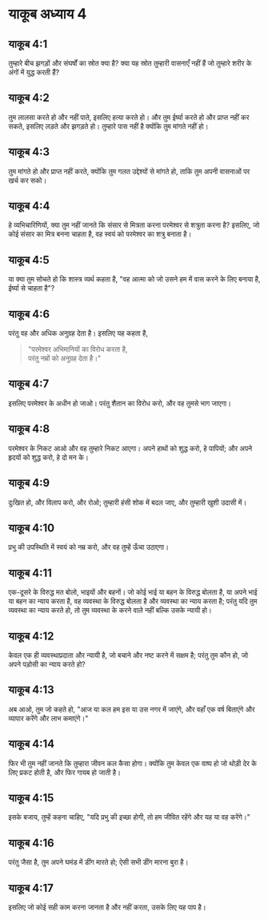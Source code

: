 # याकूब अध्याय 4

## याकूब 4:1

तुम्हारे बीच झगड़ों और संघर्षों का स्रोत क्या है? क्या यह स्रोत तुम्हारी वासनाएँ नहीं हैं जो तुम्हारे शरीर के अंगों में युद्ध करती हैं?

## याकूब 4:2

तुम लालसा करते हो और नहीं पाते, इसलिए हत्या करते हो। और तुम ईर्ष्या करते हो और प्राप्त नहीं कर सकते, इसलिए लड़ते और झगड़ते हो। तुम्हारे पास नहीं है क्योंकि तुम मांगते नहीं हो।

## याकूब 4:3

तुम मांगते हो और प्राप्त नहीं करते, क्योंकि तुम गलत उद्देश्यों से मांगते हो, ताकि तुम अपनी वासनाओं पर खर्च कर सको।

## याकूब 4:4

हे व्यभिचारिणियों, क्या तुम नहीं जानते कि संसार से मित्रता करना परमेश्वर से शत्रुता करना है? इसलिए, जो कोई संसार का मित्र बनना चाहता है, वह स्वयं को परमेश्वर का शत्रु बनाता है।

## याकूब 4:5

या क्या तुम सोचते हो कि शास्त्र व्यर्थ कहता है, "वह आत्मा को जो उसने हम में वास करने के लिए बनाया है, ईर्ष्या से चाहता है"?

## याकूब 4:6

परंतु वह और अधिक अनुग्रह देता है। इसलिए यह कहता है,

> "परमेश्वर अभिमानियों का विरोध करता है,  
> परंतु नम्रों को अनुग्रह देता है।"

## याकूब 4:7

इसलिए परमेश्वर के अधीन हो जाओ। परंतु शैतान का विरोध करो, और वह तुमसे भाग जाएगा।

## याकूब 4:8

परमेश्वर के निकट आओ और वह तुम्हारे निकट आएगा। अपने हाथों को शुद्ध करो, हे पापियों; और अपने हृदयों को शुद्ध करो, हे दो मन के।

## याकूब 4:9

दुःखित हो, और विलाप करो, और रोओ; तुम्हारी हंसी शोक में बदल जाए, और तुम्हारी खुशी उदासी में।

## याकूब 4:10

प्रभु की उपस्थिति में स्वयं को नम्र करो, और वह तुम्हें ऊँचा उठाएगा।

## याकूब 4:11

एक-दूसरे के विरुद्ध मत बोलो, भाइयों और बहनों। जो कोई भाई या बहन के विरुद्ध बोलता है, या अपने भाई या बहन का न्याय करता है, वह व्यवस्था के विरुद्ध बोलता है और व्यवस्था का न्याय करता है; परंतु यदि तुम व्यवस्था का न्याय करते हो, तो तुम व्यवस्था के करने वाले नहीं बल्कि उसके न्यायी हो।

## याकूब 4:12

केवल एक ही व्यवस्थाप्रदाता और न्यायी है, जो बचाने और नष्ट करने में सक्षम है; परंतु तुम कौन हो, जो अपने पड़ोसी का न्याय करते हो?

## याकूब 4:13

अब आओ, तुम जो कहते हो, "आज या कल हम इस या उस नगर में जाएंगे, और वहाँ एक वर्ष बिताएंगे और व्यापार करेंगे और लाभ कमाएंगे।"

## याकूब 4:14

फिर भी तुम नहीं जानते कि तुम्हारा जीवन कल कैसा होगा। क्योंकि तुम केवल एक वाष्प हो जो थोड़ी देर के लिए प्रकट होती है, और फिर गायब हो जाती है।

## याकूब 4:15

इसके बजाय, तुम्हें कहना चाहिए, "यदि प्रभु की इच्छा होगी, तो हम जीवित रहेंगे और यह या वह करेंगे।"

## याकूब 4:16

परंतु जैसा है, तुम अपने घमंड में डींग मारते हो; ऐसी सभी डींग मारना बुरा है।

## याकूब 4:17

इसलिए जो कोई सही काम करना जानता है और नहीं करता, उसके लिए यह पाप है।
